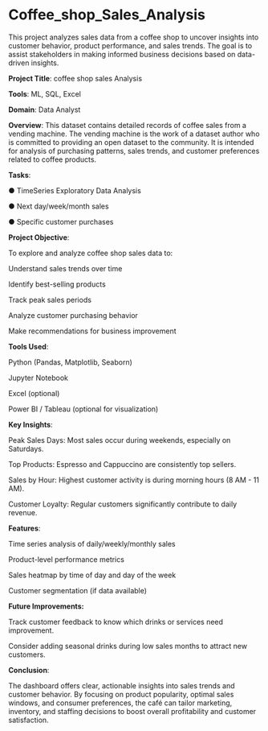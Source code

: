 # Coffee_shop_Sales_Analysis
This project analyzes sales data from a coffee shop to uncover insights into customer behavior, product performance, and sales trends. The goal is to assist stakeholders in making informed business decisions based on data-driven insights.

**Project Title**: coffee  shop sales Analysis

 **Tools**:  ML, SQL, Excel
 
 **Domain**: Data Analyst
 
**Overview**: 
This dataset contains detailed records of coffee sales from a vending machine.
 The vending machine is the work of a dataset author who is committed to providing an
 open dataset to the community.
 It is intended for analysis of purchasing patterns, sales trends, and customer
 preferences related to coffee products.

**Tasks**:

 ● TimeSeries Exploratory Data Analysis
 
 ● Next day/week/month sales
 
 ● Specific customer purchases

**Project Objective**:

To explore and analyze coffee shop sales data to:

Understand sales trends over time

Identify best-selling products

Track peak sales periods

Analyze customer purchasing behavior

Make recommendations for business improvement

**Tools Used**:

Python (Pandas, Matplotlib, Seaborn)

Jupyter Notebook

Excel (optional)

Power BI / Tableau (optional for visualization)


**Key Insights**:

Peak Sales Days: Most sales occur during weekends, especially on Saturdays.

Top Products: Espresso and Cappuccino are consistently top sellers.

Sales by Hour: Highest customer activity is during morning hours (8 AM - 11 AM).

Customer Loyalty: Regular customers significantly contribute to daily revenue.

**Features**:

Time series analysis of daily/weekly/monthly sales

Product-level performance metrics

Sales heatmap by time of day and day of the week

Customer segmentation (if data available)


**Future Improvements:**

Track customer feedback to know which drinks or services need improvement.

Consider adding seasonal drinks during low sales months to attract new customers.

**Conclusion**:

The dashboard offers clear, actionable insights into sales trends and customer behavior. By focusing on product popularity, optimal sales windows, and consumer preferences, the café can tailor marketing, inventory, and staffing decisions to boost overall profitability and customer satisfaction.










  
